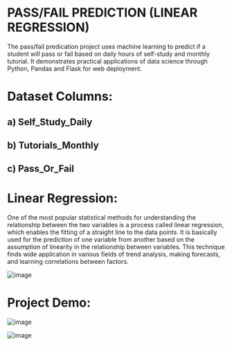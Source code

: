 # PASS/FAIL PREDICTION (LINEAR REGRESSION)
The pass/fail predication project uses machine learning to predict if a student will pass or fail based on daily hours of self-study and monthly tutorial. It demonstrates practical applications of data science through Python, Pandas and Flask for web deployment.
# Dataset Columns:
## a) Self_Study_Daily
## b) Tutorials_Monthly
## c) Pass_Or_Fail
# Linear Regression:
One of the most popular statistical methods for understanding the relationship between the two variables is a process called linear regression, which enables the fitting of a straight line to the data points. It is basically used for the prediction of one variable from another based on the assumption of linearity in the relationship between variables. This technique finds wide application in various fields of trend analysis, making forecasts, and learning correlations between factors.

![image](https://github.com/user-attachments/assets/91eb7109-bd2e-4b99-913e-16ca7bdb0c42)
# Project Demo:
![image](https://github.com/user-attachments/assets/17324671-6504-4a0b-9723-5a0102f403bf)

![image](https://github.com/user-attachments/assets/a3ba14d3-0eae-48c1-9541-588268548a91)


